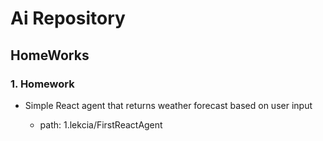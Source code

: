 # Ai Repository

## HomeWorks

### 1. Homework

* Simple React agent that returns weather forecast based on user input

  * path: 1.lekcia/FirstReactAgent
